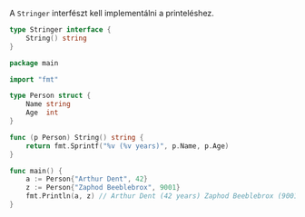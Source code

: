 A `Stringer` interfészt kell implementálni a printeléshez.

```go
type Stringer interface {
    String() string
}
```

```go
package main

import "fmt"

type Person struct {
	Name string
	Age  int
}

func (p Person) String() string {
	return fmt.Sprintf("%v (%v years)", p.Name, p.Age)
}

func main() {
	a := Person{"Arthur Dent", 42}
	z := Person{"Zaphod Beeblebrox", 9001}
	fmt.Println(a, z) // Arthur Dent (42 years) Zaphod Beeblebrox (9001 years)
}
```